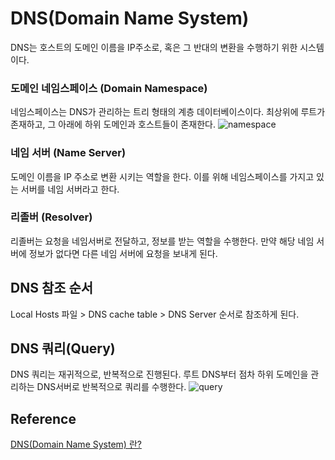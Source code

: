 # DNS(Domain Name System)
DNS는 호스트의 도메인 이름을 IP주소로, 혹은 그 반대의 변환을 수행하기 위한 시스템이다. 

### 도메인 네임스페이스 (Domain Namespace)
네임스페이스는 DNS가 관리하는 트리 형태의 계층 데이터베이스이다. 최상위에 루트가 존재하고, 그 아래에 하위 도메인과 호스트들이 존재한다. 
![namespace](https://mblogthumb-phinf.pstatic.net/20140302_208/gaegurijump_1393749511837FuC4e_PNG/DNS.png?type=w2)

### 네임 서버 (Name Server)
도메인 이름을 IP 주소로 변환 시키는 역할을 한다. 이를 위해 네임스페이스를 가지고 있는 서버를 네임 서버라고 한다.

### 리졸버 (Resolver)
리졸버는 요청을 네임서버로 전달하고, 정보를 받는 역할을 수행한다. 만약 해당 네임 서버에 정보가 없다면 다른 네임 서버에 요청을 보내게 된다. 

## DNS 참조 순서
Local Hosts 파일 > DNS cache table > DNS Server 순서로 참조하게 된다. 

## DNS 쿼리(Query)
DNS 쿼리는 재귀적으로, 반복적으로 진행된다. 루트 DNS부터 점차 하위 도메인을 관리하는 DNS서버로 반복적으로 쿼리를 수행한다.
![query](https://mblogthumb-phinf.pstatic.net/20140302_83/gaegurijump_1393757149696l61z9_PNG/DNS4.png?type=w2)


## Reference
[DNS(Domain Name System) 란?](https://m.blog.naver.com/PostView.naver?isHttpsRedirect=true&blogId=gaegurijump&logNo=110186376474)